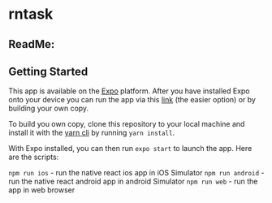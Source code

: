 # rntask

## ReadMe: 

## Getting Started

This app is available on the [Expo](https://expo.io/ "Expo homepage") platform. After you have installed Expo onto your device you can run the app via this [link](https://exp.host/@sushantdsuwal/rntask) (the easier option) or by building your own copy. 

To build you own copy, clone this repository to your local machine and install it with the [yarn cli](https://classic.yarnpkg.com/en/docs/cli/) by running `yarn install`. 

With Expo installed, you can then run `expo start` to launch the app. 
Here are the scripts:

`npm run ios` - run the native react ios app in iOS Simulator
`npm run android` - run the native react android app in android Simulator
`npm run web` - run the app in web browser


